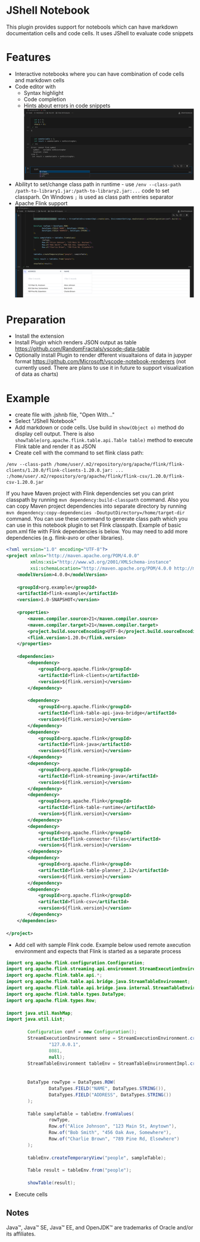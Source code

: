 # JShell Notebook

This plugin provides support for notebools which can have markdown documentation cells and code cells. It uses JShell to evaluate code snippets

# Features
- Interactive notebooks where you can have combination of code cells and markdown cells
- Code editor with
    - Syntax highlight
    - Code completion
    - Hints about errors in code snippets
![Code editor features](https://raw.githubusercontent.com/s4gh/vscode-jshell-notebooks/refs/heads/main/images/features.png)
- Abilityt to set/change class path in runtime - use ```/env --class-path /path-to-library1.jar:/path-to-library2.jar:...``` code to set classparh. On Windows ```;``` is used as class path entries separator
- Apache Flink support
![Flink support|100](https://raw.githubusercontent.com/s4gh/vscode-jshell-notebooks/refs/heads/main/images/flink-support.png)

# Preparation

- Install the extension
- Install Plugin which renders JSON output as table https://github.com/RandomFractals/vscode-data-table
- Optionally install 
Plugin to render dfferent visualtaions of data in jupyper format https://github.com/Microsoft/vscode-notebook-renderers (not currently used. There are plans to use it in future to support visualization of data as charts)

# Example

- create file with .jshnb file, "Open With..."
- Select "JShell Notebook"
- Add markdown or code cells. Use build in ```show(Object o)``` method do display cell output. There is also ```showTable(org.apache.flink.table.api.Table table)``` method to execute Flink table and render it as JSON
- Create cell with the command to set flink class path:

```
/env --class-path /home/user/.m2/repository/org/apache/flink/flink-clients/1.20.0/flink-clients-1.20.0.jar: ... :/home/user/.m2/repository/org/apache/flink/flink-csv/1.20.0/flink-csv-1.20.0.jar
```
If you have Maven project with Flink dependencies set you can print classpath by running ```mvn dependency:build-classpath``` command.
Also you can copy Maven project dependencies into separate directory by running ```mvn dependency:copy-dependencies -DoutputDirectory=/home/target-dir``` command.
You can use these command to generate class path which you can use in this notebook plugin to set Flink classpath.
Example of basic pom.xml file with Flink dependencies is below. You may need to add more dependencies (e.g. flink-avro or other libraries).
```xml
<?xml version="1.0" encoding="UTF-8"?>
<project xmlns="http://maven.apache.org/POM/4.0.0"
         xmlns:xsi="http://www.w3.org/2001/XMLSchema-instance"
         xsi:schemaLocation="http://maven.apache.org/POM/4.0.0 http://maven.apache.org/xsd/maven-4.0.0.xsd">
    <modelVersion>4.0.0</modelVersion>

    <groupId>org.example</groupId>
    <artifactId>flink-example</artifactId>
    <version>1.0-SNAPSHOT</version>

    <properties>
        <maven.compiler.source>21</maven.compiler.source>
        <maven.compiler.target>21</maven.compiler.target>
        <project.build.sourceEncoding>UTF-8</project.build.sourceEncoding>
        <flink.version>1.20.0</flink.version>
    </properties>

    <dependencies>
        <dependency>
            <groupId>org.apache.flink</groupId>
            <artifactId>flink-clients</artifactId>
            <version>${flink.version}</version>
        </dependency>

        <dependency>
            <groupId>org.apache.flink</groupId>
            <artifactId>flink-table-api-java-bridge</artifactId>
            <version>${flink.version}</version>
        </dependency>
        <dependency>
            <groupId>org.apache.flink</groupId>
            <artifactId>flink-java</artifactId>
            <version>${flink.version}</version>
        </dependency>
        <dependency>
            <groupId>org.apache.flink</groupId>
            <artifactId>flink-streaming-java</artifactId>
            <version>${flink.version}</version>
        </dependency>
        <dependency>
            <groupId>org.apache.flink</groupId>
            <artifactId>flink-table-runtime</artifactId>
            <version>${flink.version}</version>
        </dependency>
        <dependency>
            <groupId>org.apache.flink</groupId>
            <artifactId>flink-connector-files</artifactId>
            <version>${flink.version}</version>
        </dependency>
        <dependency>
            <groupId>org.apache.flink</groupId>
            <artifactId>flink-table-planner_2.12</artifactId>
            <version>${flink.version}</version>
        </dependency>
        <dependency>
            <groupId>org.apache.flink</groupId>
            <artifactId>flink-csv</artifactId>
            <version>${flink.version}</version>
        </dependency>
    </dependencies>

</project>
```
- Add cell with sample Flink code. Example below used remote axecution environment and expects that Flink is started as a separate process

```java
import org.apache.flink.configuration.Configuration;
import org.apache.flink.streaming.api.environment.StreamExecutionEnvironment;
import org.apache.flink.table.api.*;
import org.apache.flink.table.api.bridge.java.StreamTableEnvironment;
import org.apache.flink.table.api.bridge.java.internal.StreamTableEnvironmentImpl;
import org.apache.flink.table.types.DataType;
import org.apache.flink.types.Row;

import java.util.HashMap;
import java.util.List;

        Configuration conf = new Configuration();
        StreamExecutionEnvironment senv = StreamExecutionEnvironment.createRemoteEnvironment(
                "127.0.0.1",
                8081,
                null);
        StreamTableEnvironment tableEnv = StreamTableEnvironmentImpl.create(senv, EnvironmentSettings.newInstance().withConfiguration(conf).build());


        DataType rowType = DataTypes.ROW(
                DataTypes.FIELD("NAME", DataTypes.STRING()),
                DataTypes.FIELD("ADDRESS", DataTypes.STRING())
        );

        Table sampleTable = tableEnv.fromValues(
                rowType,
                Row.of("Alice Johnson", "123 Main St, Anytown"),
                Row.of("Bob Smith", "456 Oak Ave, Somewhere"),
                Row.of("Charlie Brown", "789 Pine Rd, Elsewhere")
        );

        tableEnv.createTemporaryView("people", sampleTable);

        Table result = tableEnv.from("people");
        
        showTable(result);
```
- Execute cells

## Notes
Java™, Java™ SE, Java™ EE, and OpenJDK™ are trademarks of Oracle and/or its affiliates. 
